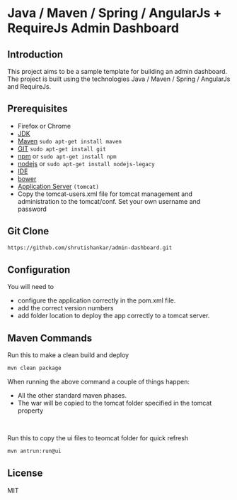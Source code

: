 # Java / Maven / Spring / AngularJs + RequireJs Admin Dashboard

## Introduction

This project aims to be a sample template for building an admin dashboard. The project is
built using the technologies Java / Maven / Spring / AngularJs and RequireJs.



## Prerequisites
* Firefox or Chrome
* [JDK](http://www.wikihow.com/Install-Oracle-Java-JDK-on-Ubuntu-Linux)
* [Maven](https://maven.apache.org/download.cgi) `sudo apt-get install maven`
* [GIT](https://git-scm.com/downloads) `sudo apt-get install git`
* [npm](https://www.npmjs.org) or `sudo apt-get install npm`
* [nodejs](http://nodejs.org) or `sudo apt-get install nodejs-legacy`
* [IDE](http://www.jetbrains.com/)
* [bower](http://bower.io)
* [Application Server](https://tomcat.apache.org/download-90.cgi) `(tomcat)`
* Copy the tomcat-users.xml file for tomcat management and administration to the tomcat/conf. Set your own username and password



## Git Clone

```bash
https://github.com/shrutishankar/admin-dashboard.git
```



## Configuration

You will need to
* configure the application correctly in the pom.xml file.
* add the correct version numbers
* add folder location to deploy the app correctly to a tomcat server.



## Maven Commands

Run this to make a clean build and deploy
```bash
mvn clean package
```

When running the above command a couple of things happen:
* All the other standard maven phases.
* The war will be copied to the tomcat folder specified in the tomcat property


<br/>

Run this to copy the ui files to teomcat folder for quick refresh
```bash
mvn antrun:run@ui
```



## License
MIT
